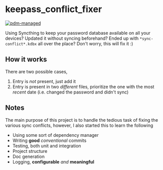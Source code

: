 # keepass_conflict_fixer
[![pdm-managed](https://img.shields.io/endpoint?url=https%3A%2F%2Fcdn.jsdelivr.net%2Fgh%2Fpdm-project%2F.github%2Fbadge.json)](https://pdm-project.org)

Using Syncthing to keep your password database available on all your devices? Updated it without syncing beforehand? Ended up with `*sync-conflict*.kdbx` all over the place? Don't worry, this will fix it :)

## How it works
There are two possible cases,
1. Entry is *not* present, just add it
2. Entry is present in two *different* files, prioritize the one with the most *recent* date (i.e. changed the password and didn't sync)

## Notes
The main purpose of this project is to handle the tedious task of fixing the various sync conflicts, however, I also started this to learn the following
- Using some sort of dependency manager
- Writing **good** *conventional* commits
- Testing, both unit and integration
- Project structure
- Doc generation
- Logging, **configurable** *and* **meaningful**
